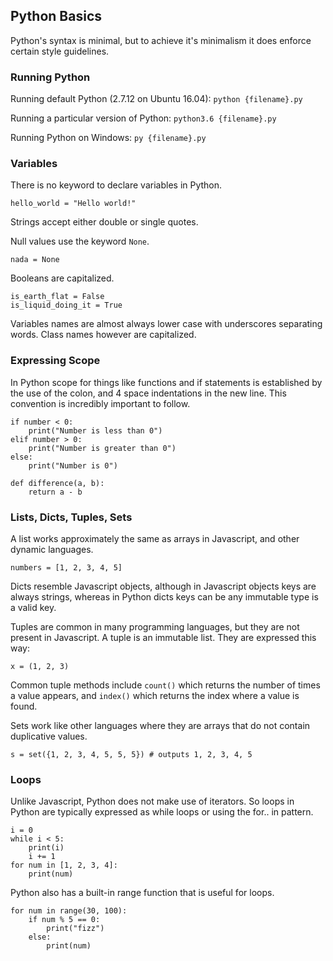 ## Python Basics

Python's syntax is minimal, but to achieve it's minimalism it does enforce certain style guidelines.

### Running Python

Running default Python (2.7.12 on Ubuntu 16.04):
`python {filename}.py`

Running a particular version of Python:
`python3.6 {filename}.py`

Running Python on Windows:
`py {filename}.py`

### Variables

There is no keyword to declare variables in Python.

`hello_world = "Hello world!"`

Strings accept either double or single quotes.

Null values use the keyword `None`.

`nada = None`

Booleans are capitalized.

```
is_earth_flat = False
is_liquid_doing_it = True
```

Variables names are almost always lower case with underscores separating words. Class names however are capitalized.

### Expressing Scope

In Python scope for things like functions and if statements is established by the use of the colon, and 4 space indentations in the new line. This convention is incredibly important to follow.

```
if number < 0:
    print("Number is less than 0")
elif number > 0:
    print("Number is greater than 0")
else:
    print("Number is 0")

def difference(a, b):
    return a - b
```

### Lists, Dicts, Tuples, Sets

A list works approximately the same as arrays in Javascript, and other dynamic languages.

`numbers = [1, 2, 3, 4, 5]`

Dicts resemble Javascript objects, although in Javascript objects keys are always strings, whereas in Python dicts keys can be any immutable type is a valid key.

Tuples are common in many programming languages, but they are not present in Javascript. A tuple is an immutable list. They are expressed this way:

`x = (1, 2, 3)`

Common tuple methods include `count()` which returns the number of times a value appears, and `index()` which returns the index where a value is found.

Sets work like other languages where they are arrays that do not contain duplicative values.

`s = set({1, 2, 3, 4, 5, 5, 5}) # outputs 1, 2, 3, 4, 5`

### Loops

Unlike Javascript, Python does not make use of iterators. So loops in Python are typically expressed as while loops or using the for.. in pattern.

```
i = 0
while i < 5:
    print(i)
    i += 1
for num in [1, 2, 3, 4]:
    print(num)
```

Python also has a built-in range function that is useful for loops.

```
for num in range(30, 100):
    if num % 5 == 0:
        print("fizz")
    else:
        print(num)
```
